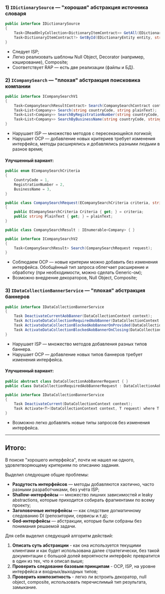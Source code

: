 ### 1) `IDictionarySource` — "хорошая" абстракция источника словаря

```csharp
public interface IDictionarySource
{
    Task<IReadOnlyCollection<DictionaryItemContract>> GetAll(EDictionaryEntity entity, string countryCode, string lang);
    Task<DictionaryItemContract?> GetById(EDictionaryEntity entity, string countryCode, Guid id, string lang);
}
```

* Следует ISP;
* Легко реализовать шаблоны Null Object, Decorator (например, кэширование), Composite;
* Соответствует RAP — есть две реализации (файлы и БД).

### 2) `ICompanySearch` — "плохая" абстракция поисковика компании

```csharp
public interface ICompanySearchV1
{
    Task<CompanySearchResultContract> Search(CompanySearchContract contract);
    Task<List<Company>> Search(string countryCode, string plainText);
    Task<List<Company>> SearchByRegistrationNumber(string countryCode, string plainText);
    Task<List<Company>> SearchByBusinessName(string countryCode, string plainText);
}
```

* Нарушает ISP — множество методов с пересекающейся логикой;
* Нарушает OCP — добавление новых критериев требует изменения интерфейса, методы расширялись и добавлялись разными людьми в разное время;

#### Улучшенный вариант:

```csharp
public enum ECompanySearchCriteria
{
    CountryCode = 1,
    RegistrationNumber = 2,
    BusinessName = 3,
}

public class CompanySearchRequest(ECompanySearchCriteria criteria, string plainText)
{
    public ECompanySearchCriteria Criteria { get; } = criteria;
    public string PlainText { get; } = plainText;
}

public class CompanySearchResult : IEnumerable<Company> { }

public interface ICompanySearchV2
{
    Task<CompanySearchResult> Search(CompanySearchRequest request);
}
```

* Соблюдаем OCP — новые критерии можно добавить без изменения интерфейса. 
Обобщённый тип запроса облегчает расширение и обработку (при необходимости, можно сделать Generic-ом);
* Возможно внедрение декораторов, Null Object, Composite;

### 3) `IDataCollectionBannerService` — "плохая" абстракция баннеров

```csharp
public interface IDataCollectionBannerService
{
    Task DeactivateCurrentAobBanner(DataCollectionContext context);
    Task ActivateDataCollectionRequiredAobBanner(DataCollectionContext context, DateTime closeAccountAt);
    Task ActivateDataCollectionBlockedAobBannerOnProvided(DataCollectionModel dataCollection, DateTime closeAccountAt, AfterAccountOpeningDataCollectionConfig cfg);
    Task ActivateDataCollectionBlockedAobBannerOnClosing(DataCollectionModel dataCollection, DateTime closeAccountAt, AfterAccountOpeningDataCollectionConfig cfg);
}
```

* Нарушает ISP — множество методов добавления разных типов баннера.
* Нарушает OCP — добавление новых типов баннеров требует изменения интерфейса.

#### Улучшенный вариант:

```csharp
public abstract class DataCollectionAobBannerRequest { }
public class DataCollectionRequiredAobBannerRequest : DataCollectionAobBannerRequest { }

public interface IDataCollectionBannerService
{
    Task DeactivateCurrent(DataCollectionContext context);
    Task Activate<T>(DataCollectionContext context, T request) where T : DataCollectionAobBannerRequest;
}
```

* Возможно легко добавлять новые типы запросов без изменения интерфейса.

---

## Итого:

В поиске "хорошего интерфейса", почти не нашел ни одного, удовлетворяющему критериям по описанию задания.

Выделил следующие общие проблемы:
* **Раздутость интерфейсов** — методы добавляются хаотично, часто разными разработчиками, без учёта ISP;
* **Shallow-интерфейсы** — множество лишних зависимостей и leaky abstractions, которые приходится собирать фрагментами по всему проекту;
* **Заголовочные интерфейсы** — как следствие догматичному следованию DI (репозитории, сервисы и.т.д);
* **God-интерфейсы** — абстракции, которые были собраны без понимания решаемой задачи.

Для себя выделил следующий алгоритм действий:
1) **Описать суть абстракции** - как она используется текущими клиентами и как будет использована далее стратегически, без такой документации с большой долей вероятности интерфейс превратится в один из тех, что я описал выше;
2) **Проверить следование базовым принципам** - OCP, ISP, на уровне интерфейса и входных/выходных типов;
3) **Проверить композитность** - легко ли встроить декоратор, null object, composite, использовать перечислимый тип результата, замыкание.
